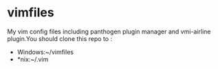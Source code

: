 # vimfiles

My vim config files including panthogen plugin manager and vmi-airline plugin.You should clone this repo to :

- Windows:~/vimfiles
- *nix:~/.vim
